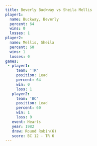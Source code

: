 ```yaml
---
title: Beverly Buckway vs Sheila Mellis
player1:                
  name: Buckway, Beverly
  percent: 64           
  wins: 0               
  losses: 1             
player2:                
  name: Mellis, Sheila  
  percent: 60           
  wins: 1               
  losses: 0             
games:
 - player1:        
     team: 'TR'    
     position: Lead
     percent: 64   
     win: 0        
     loss: 1       
   player2:        
     team: 'BC'    
     position: Lead
     percent: 60   
     win: 1        
     loss: 0       
   event: Hearts       
   year: 1982          
   draw: Round Robin(6)
   score: BC 12 - TR 6 
---
```

